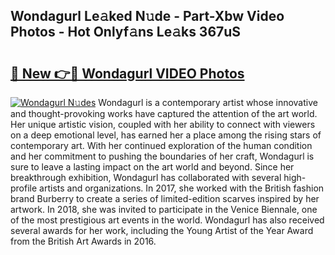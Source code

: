 ## Wondagurl Le𝚊ked N𝚞de - Part-Xbw Video Photos - Hot Onlyf𝚊ns Le𝚊ks 367uS

# <h2><a href="http://ac13877.deff.icu/?id=Wondagurl">🔗 New 👉🔴 Wondagurl VIDEO Photos</a></h2>

[![Wondagurl N𝚞des](https://i.imgur.com/rIISA9y.gif)](http://ac13877.deff.icu/?id=Wondagurl)
Wondagurl is a contemporary artist whose innovative and thought-provoking works have captured the attention of the art world. Her unique artistic vision, coupled with her ability to connect with viewers on a deep emotional level, has earned her a place among the rising stars of contemporary art. With her continued exploration of the human condition and her commitment to pushing the boundaries of her craft, Wondagurl is sure to leave a lasting impact on the art world and beyond. Since her breakthrough exhibition, Wondagurl has collaborated with several high-profile artists and organizations. In 2017, she worked with the British fashion brand Burberry to create a series of limited-edition scarves inspired by her artwork. In 2018, she was invited to participate in the Venice Biennale, one of the most prestigious art events in the world. Wondagurl has also received several awards for her work, including the Young Artist of the Year Award from the British Art Awards in 2016.
